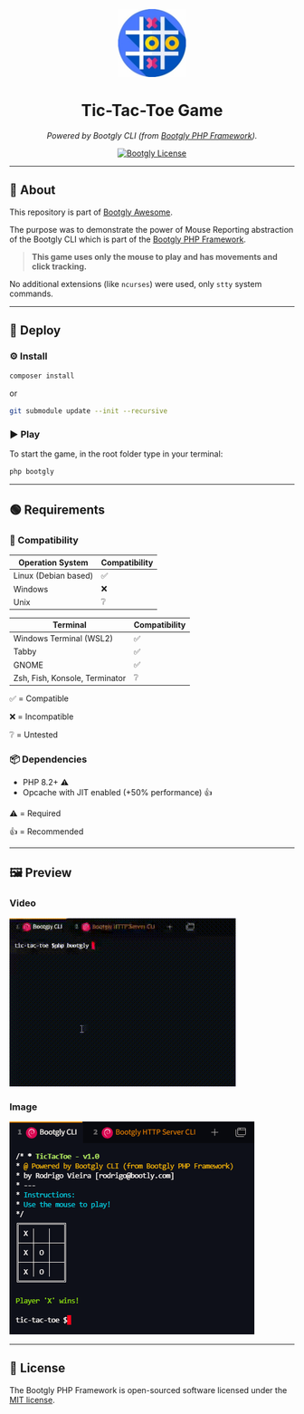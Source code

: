 <p align="center">
  <img src="logo.jpg" alt="tic-tac-toe logo" width="120px" height="120px"/>
</p>
<h1 align="center">Tic-Tac-Toe Game</h1>
<p align="center">
  <i>Powered by Bootgly CLI (from <a href="https://packagist.org/packages/bootgly/bootgly-php-framework">Bootgly PHP Framework</a>).</i>
</p>
<p align="center">
  <a href="https://packagist.org/packages/bootgly/bootgly-php-framework">
    <img alt="Bootgly License" src="https://img.shields.io/github/license/bootgly/bootgly-php-framework"/>
  </a>
</p>

---
## 🤔 About
This repository is part of [Bootgly Awesome][BOOTGLY_AWESOME].

The purpose was to demonstrate the power of Mouse Reporting abstraction of the Bootgly CLI which is part of the [Bootgly PHP Framework][BOOTGLY_PHP_FRAMEWORK].

> **This game uses only the mouse to play and has movements and click tracking.**

No additional extensions (like `ncurses`) were used, only `stty` system commands.

---

## 🚀 Deploy

### ⚙️ Install

```bash
composer install
```

or

```bash
git submodule update --init --recursive
```

### ▶️ Play

To start the game, in the root folder type in your terminal:

```bash
php bootgly
```

---

## 🟢 Requirements

### 🤝 Compatibility

Operation System | Compatibility
--- | ---
Linux (Debian based) | ✅
Windows | ❌
Unix | ❔

Terminal | Compatibility
--- | ---
Windows Terminal (WSL2) | ✅
Tabby |✅ 
GNOME |✅ 
Zsh, Fish, Konsole, Terminator |❔

✅ = Compatible

❌ = Incompatible

❔ = Untested

### 📦 Dependencies

- PHP 8.2+ ⚠️
- Opcache with JIT enabled (+50% performance) 👍

⚠️ = Required

👍 = Recommended

---

## 🖼 Preview

### Video
![Tic-Tac-Toe Game](screencast.gif "Tic-Tac-Toe - powered by Bootgly CLI")

### Image
![Tic-Tac-Toe Game](screenshot.png "Tic-Tac-Toe - powered by Bootgly CLI")

---

## 📃 License

The Bootgly PHP Framework is open-sourced software licensed under the [MIT license][MIT_LICENSE].


<!-- Links -->
[BOOTGLY_AWESOME]: https://github.com/bootgly/-awesome
[BOOTGLY_PHP_FRAMEWORK]: https://github.com/bootgly/bootgly-php-framework
[MIT_LICENSE]: https://opensource.org/licenses/MIT
